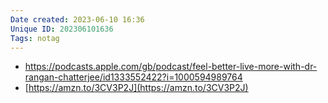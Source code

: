 ```yaml
---
Date created: 2023-06-10 16:36
Unique ID: 202306101636
Tags: notag
---
```

- https://podcasts.apple.com/gb/podcast/feel-better-live-more-with-dr-rangan-chatterjee/id1333552422?i=1000594989764
- [https://amzn.to/3CV3P2J](https://amzn.to/3CV3P2J)